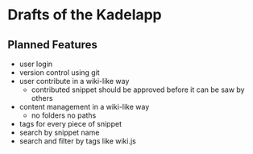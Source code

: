 # Drafts of the Kadelapp

## Planned Features
* user login
* version control using git
* user contribute in a wiki-like way
  * contributed snippet should be approved before it can be saw by others
* content management in a wiki-like way
  * no folders no paths
* tags for every piece of snippet
* search by snippet name
* search and filter by tags like wiki.js

